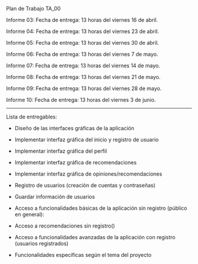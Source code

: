 Plan de Trabajo TA_00

Informe 03: 
Fecha de entrega: 13 horas del viernes 16 de abril.

Informe 04: 
Fecha de entrega: 13 horas del viernes 23 de abril.

Informe 05: 
Fecha de entrega: 13 horas del viernes 30 de abril.

Informe 06: 
Fecha de entrega: 13 horas del viernes 7 de mayo.

Informe 07: 
Fecha de entrega: 13 horas del viernes 14 de mayo.

Informe 08: 
Fecha de entrega: 13 horas del viernes 21 de mayo.

Informe 09: 
Fecha de entrega: 13 horas del viernes 28 de mayo.

Informe 10: 
Fecha de entrega: 13 horas del viernes 3 de junio.



***********************************************
Lista de entregables:

* Diseño de las interfaces gráficas de la aplicación
* Implementar interfaz gráfica del inicio y registro de usuario
* Implementar interfaz gráfica del perfil
* Implementar interfaz gráfica de recomendaciones
* Implementar interfaz gráfica de opiniones/recomendaciones
* Registro de usuarios (creación de cuentas y contraseñas)
* Guardar información de usuarios
* Acceso a funcionalidades básicas de la aplicación sin registro (público en general):

* Acceso a recomendaciones sin registro()
* Acceso a funcionalidades avanzadas de la aplicación con registro (usuarios registrados)
* Funcionalidades específicas según el tema del proyecto
